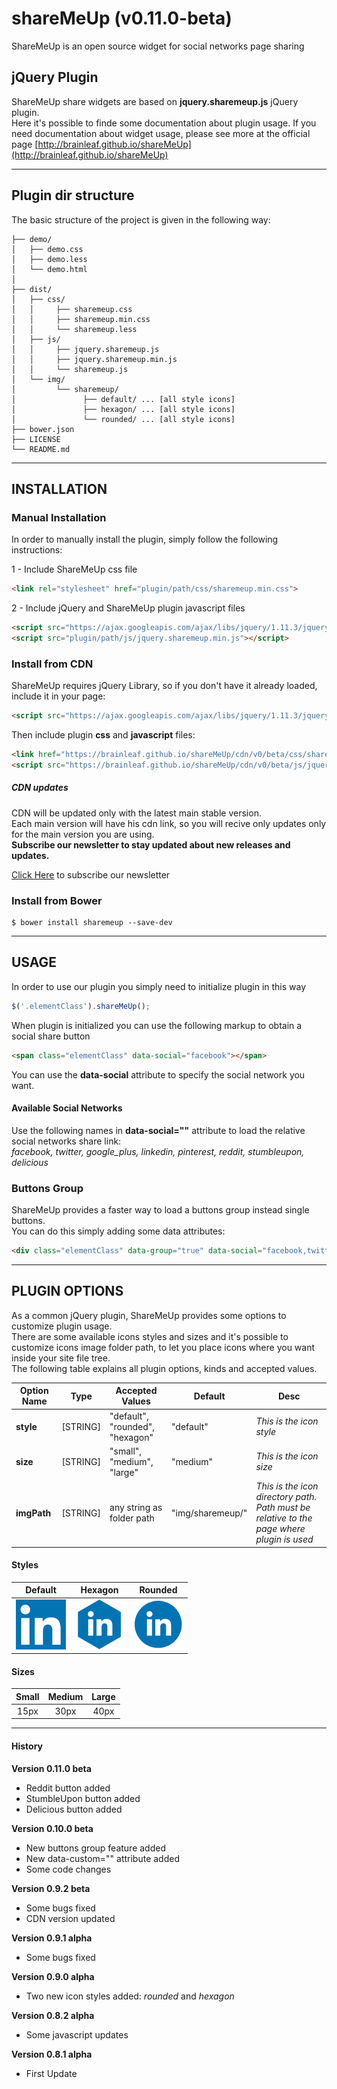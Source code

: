 # shareMeUp (v0.11.0-beta)
ShareMeUp is an open source widget for social networks page sharing

## jQuery Plugin
ShareMeUp share widgets are based on **jquery.sharemeup.js** jQuery plugin.<br>
Here it's possible to finde some documentation about plugin usage. If you need documentation about widget usage, please see more at the official page [http://brainleaf.github.io/shareMeUp](http://brainleaf.github.io/shareMeUp)


***


## Plugin dir structure

The basic structure of the project is given in the following way:

```
├── demo/
│   ├── demo.css
│   ├── demo.less
│   └── demo.html
│   
├── dist/
│   ├── css/
│   │     ├── sharemeup.css
│   │     ├── sharemeup.min.css
│   │     └── sharemeup.less
│   ├── js/
│   │     ├── jquery.sharemeup.js
│   │     ├── jquery.sharemeup.min.js
│   │     └── sharemeup.js
│   └── img/
│         └── sharemeup/
│               ├── default/ ... [all style icons]
│               ├── hexagon/ ... [all style icons]
│               └── rounded/ ... [all style icons]
├── bower.json
├── LICENSE
└── README.md
```

***

## INSTALLATION

### Manual Installation
In order to manually install the plugin, simply follow the following instructions:

1 - Include ShareMeUp css file
```html
<link rel="stylesheet" href="plugin/path/css/sharemeup.min.css">
```
2 - Include jQuery and ShareMeUp plugin javascript files
```html
<script src="https://ajax.googleapis.com/ajax/libs/jquery/1.11.3/jquery.min.js"></script>
<script src="plugin/path/js/jquery.sharemeup.min.js"></script>
```

### Install from CDN
ShareMeUp requires jQuery Library, so if you don't have it already loaded, include it in your page:
```html
<script src="https://ajax.googleapis.com/ajax/libs/jquery/1.11.3/jquery.min.js"></script>
```
Then include plugin **css** and **javascript** files:
```html
<link href="https://brainleaf.github.io/shareMeUp/cdn/v0/beta/css/sharemeup.min.css">
<script src="https://brainleaf.github.io/shareMeUp/cdn/v0/beta/js/jquery.sharemeup.min.js"></script>
```

##### CDN updates
CDN will be updated only with the latest main stable version.<br>
Each main version will have his cdn link, so you will recive only updates only for the main version you are using.<br>
**Subscribe our newsletter to stay updated about new releases and updates.**

[Click Here](http://brainleaf.us11.list-manage1.com/subscribe?u=2864a1cf3439d74a57ade24aa&id=a642762ab3) to subscribe our newsletter


### Install from Bower
```
$ bower install sharemeup --save-dev
```

***

## USAGE
In order to use our plugin you simply need to initialize plugin in this way
```javascript
$('.elementClass').shareMeUp();
```

When plugin is initialized you can use the following markup to obtain a social share button
```html
<span class="elementClass" data-social="facebook"></span>
```
You can use the **data-social** attribute to specify the social network you want.

#### Available Social Networks
Use the following names in **data-social=""** attribute to load the relative social networks share link:<br>
*facebook, twitter, google_plus, linkedin, pinterest, reddit, stumbleupon, delicious*

### Buttons Group
ShareMeUp provides a faster way to load a buttons group instead single buttons.<br>
You can do this simply adding some data attributes:
```html
<div class="elementClass" data-group="true" data-social="facebook,twitter,linkedin,google_plus"></div>
```


***

## PLUGIN OPTIONS

As a common jQuery plugin, ShareMeUp provides some options to customize plugin usage.<br>
There are some available icons styles and sizes and it's possible to customize icons image folder path, to let you place icons where you want inside your site file tree.<br>
The following table explains all plugin options, kinds and accepted values.

| Option Name  | Type  | Accepted Values | Default | Desc |
| --------------- |--------------- | --------------- | --------------- | --------------- |
| **style** | [STRING] | "default", "rounded", "hexagon" | "default" | *This is the icon style* |
| **size** | [STRING] | "small", "medium", "large" | "medium" | *This is the icon size* |
| **imgPath** | [STRING] | any string as folder path | "img/sharemeup/" | *This is the icon directory path. Path must be relative to the page where plugin is used* |

#### Styles

| Default  | Hexagon  | Rounded |
| :---------------: |:---------------:| :---------------:|
| <img src="https://github.com/Brainleaf/shareMeUp/blob/master/dist/img/sharemeup/default/btn_default_linkedin_large.png">      | <img src="https://github.com/Brainleaf/shareMeUp/blob/master/dist/img/sharemeup/hexagon/btn_hexagon_linkedin_large.png"> | <img src="https://github.com/Brainleaf/shareMeUp/blob/master/dist/img/sharemeup/rounded/btn_rounded_linkedin_large.png"> |

#### Sizes

| Small  | Medium  | Large |
| :---------------: |:---------------:| :---------------:|
| 15px    | 30px |  40px |


***


#### History

**Version 0.11.0 beta**
* Reddit button added
* StumbleUpon button added
* Delicious button added

**Version 0.10.0 beta**
* New buttons group feature added
* New data-custom="" attribute added
* Some code changes

**Version 0.9.2 beta**
* Some bugs fixed
* CDN version updated

**Version 0.9.1 alpha**
* Some bugs fixed

**Version 0.9.0 alpha**
* Two new icon styles added: _rounded_ and _hexagon_ 

**Version 0.8.2 alpha**
* Some javascript updates

**Version 0.8.1 alpha**
* First Update
